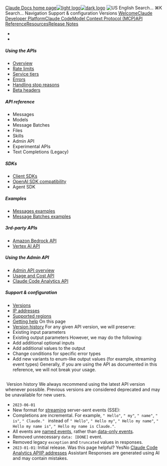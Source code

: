 [Claude Docs home page![light logo](https://mintcdn.com/anthropic-claude-docs/DcI2Ybid7ZEnFaf0/logo/light.svg?fit=max&auto=format&n=DcI2Ybid7ZEnFaf0&q=85&s=c877c45432515ee69194cb19e9f983a2)![dark logo](https://mintcdn.com/anthropic-claude-docs/DcI2Ybid7ZEnFaf0/logo/dark.svg?fit=max&auto=format&n=DcI2Ybid7ZEnFaf0&q=85&s=f5bb877be0cb3cba86cf6d7c88185216)](/)
![US](https://d3gk2c5xim1je2.cloudfront.net/flags/US.svg)
English
Search...
⌘K
Search...
Navigation
Support & configuration
Versions
[Welcome](/en/home)[Claude Developer Platform](/en/docs/intro)[Claude Code](/en/docs/claude-code/overview)[Model Context Protocol (MCP)](/en/docs/mcp)[API Reference](/en/api/messages)[Resources](/en/resources/overview)[Release Notes](/en/release-notes/overview)
* [](/en/docs/intro)
* [](/en/api/overview)
##### Using the APIs
 * [Overview](/en/api/overview)
 * [Rate limits](/en/api/rate-limits)
 * [Service tiers](/en/api/service-tiers)
 * [Errors](/en/api/errors)
 * [Handling stop reasons](/en/api/handling-stop-reasons)
 * [Beta headers](/en/api/beta-headers)
##### API reference
 * Messages
 * Models
 * Message Batches
 * Files
 * Skills
 * Admin API
 * Experimental APIs
 * Text Completions (Legacy)
##### SDKs
 * [Client SDKs](/en/api/client-sdks)
 * [OpenAI SDK compatibility](/en/api/openai-sdk)
 * Agent SDK
##### Examples
 * [Messages examples](/en/api/messages-examples)
 * [Message Batches examples](/en/api/messages-batch-examples)
##### 3rd-party APIs
 * [Amazon Bedrock API](/en/api/claude-on-amazon-bedrock)
 * [Vertex AI API](/en/api/claude-on-vertex-ai)
##### Using the Admin API
 * [Admin API overview](/en/api/administration-api)
 * [Usage and Cost API](/en/api/usage-cost-api)
 * [Claude Code Analytics API](/en/api/claude-code-analytics-api)
##### Support & configuration
 * [Versions](/en/api/versioning)
 * [IP addresses](/en/api/ip-addresses)
 * [Supported regions](/en/api/supported-regions)
 * [Getting help](/en/api/getting-help)
On this page
 * [Version history](#version-history)
For any given API version, we will preserve:
 * Existing input parameters
 * Existing output parameters
However, we may do the following:
 * Add additional optional inputs
 * Add additional values to the output
 * Change conditions for specific error types
 * Add new variants to enum-like output values (for example, streaming event types)
Generally, if you are using the API as documented in this reference, we will not break your usage.
## 
[​](#version-history)
Version history
We always recommend using the latest API version whenever possible. Previous versions are considered deprecated and may be unavailable for new users.
 * `2023-06-01`
 * New format for [streaming](/en/docs/build-with-claude/streaming) server-sent events (SSE):
 * Completions are incremental. For example, `" Hello"`, `" my"`, `" name"`, `" is"`, `" Claude." ` instead of `" Hello"`, `" Hello my"`, `" Hello my name"`, `" Hello my name is"`, `" Hello my name is Claude."`.
 * All events are [named events](https://developer.mozilla.org/en-US/docs/Web/API/Server-sent%5Fevents/Using%5Fserver-sent%5Fevents#named%5Fevents), rather than [data-only events](https://developer.mozilla.org/en-US/docs/Web/API/Server-sent%5Fevents/Using%5Fserver-sent%5Fevents#data-only%5Fmessages).
 * Removed unnecessary `data: [DONE]` event.
 * Removed legacy `exception` and `truncated` values in responses.
 * `2023-01-01`: Initial release.
Was this page helpful?
YesNo
[Claude Code Analytics API](/en/api/claude-code-analytics-api)[IP addresses](/en/api/ip-addresses)
Assistant
Responses are generated using AI and may contain mistakes.